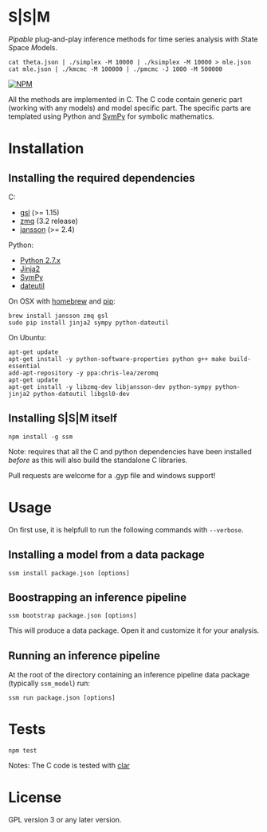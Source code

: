 S|S|M
=====

_Pipable_ plug-and-play inference methods for time series analysis
with *S*tate *S*pace *M*odels.

    cat theta.json | ./simplex -M 10000 | ./ksimplex -M 10000 > mle.json
    cat mle.json | ./kmcmc -M 100000 | ./pmcmc -J 1000 -M 500000

[![NPM](https://nodei.co/npm/ssm.png)](https://nodei.co/npm/ssm/)

All the methods are implemented in C. The C code contain generic part
(working with any models) and model specific part.  The specific parts
are templated using Python and [SymPy](http://sympy.org/) for symbolic
mathematics.

Installation
============

## Installing the required dependencies

C:
- [gsl](http://www.gnu.org/software/gsl/) (>= 1.15)
- [zmq](http://www.zeromq.org/) (3.2 release)
- [jansson](http://www.digip.org/jansson/) (>= 2.4)

Python:
- [Python 2.7.x](www.python.org/)
- [Jinja2](http://jinja.pocoo.org/docs/)
- [SymPy](http://sympy.org/)
- [dateutil](http://labix.org/python-dateutil)

On OSX with [homebrew](http://mxcl.github.io/homebrew/) and [pip](https://pypi.python.org/pypi/pip):

    brew install jansson zmq gsl
    sudo pip install jinja2 sympy python-dateutil

On Ubuntu:

    apt-get update
    apt-get install -y python-software-properties python g++ make build-essential
    add-apt-repository -y ppa:chris-lea/zeromq
    apt-get update
    apt-get install -y libzmq-dev libjansson-dev python-sympy python-jinja2 python-dateutil libgsl0-dev
 
## Installing S|S|M itself

    npm install -g ssm

Note: requires that all the C and python dependencies have been
installed _before_ as this will also build the standalone C libraries.

Pull requests are welcome for a .gyp file and windows support!

Usage
=====

On first use, it is helpfull to run the following commands with ```--verbose```.

## Installing a model from a data package

    ssm install package.json [options]

## Boostrapping an inference pipeline

    ssm bootstrap package.json [options]

This will produce a data package. Open it and customize it for your
analysis.

## Running an inference pipeline

At the root of the directory containing an inference pipeline data
package (typically ```ssm_model```) run:

    ssm run package.json [options]


Tests
=====

    npm test

Notes:
The C code is tested with [clar](https://github.com/vmg/clar)


License
=======

GPL version 3 or any later version.
